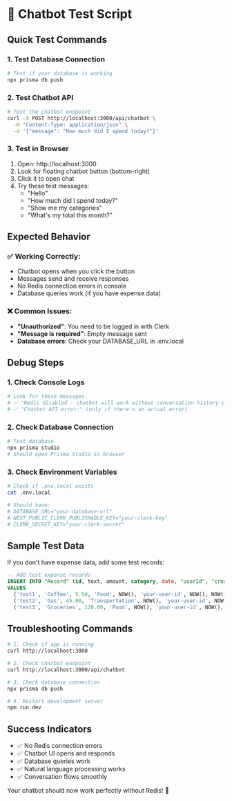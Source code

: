 # 🧪 Chatbot Test Script

## **Quick Test Commands**

### **1. Test Database Connection**
```bash
# Test if your database is working
npx prisma db push
```

### **2. Test Chatbot API**
```bash
# Test the chatbot endpoint
curl -X POST http://localhost:3000/api/chatbot \
  -H "Content-Type: application/json" \
  -d '{"message": "How much did I spend today?"}'
```

### **3. Test in Browser**
1. Open: http://localhost:3000
2. Look for floating chatbot button (bottom-right)
3. Click it to open chat
4. Try these test messages:
   - "Hello"
   - "How much did I spend today?"
   - "Show me my categories"
   - "What's my total this month?"

## **Expected Behavior**

### **✅ Working Correctly:**
- Chatbot opens when you click the button
- Messages send and receive responses
- No Redis connection errors in console
- Database queries work (if you have expense data)

### **❌ Common Issues:**
- **"Unauthorized"**: You need to be logged in with Clerk
- **"Message is required"**: Empty message sent
- **Database errors**: Check your DATABASE_URL in .env.local

## **Debug Steps**

### **1. Check Console Logs**
```bash
# Look for these messages:
# ✅ "Redis disabled - chatbot will work without conversation history caching"
# ✅ "Chatbot API error:" (only if there's an actual error)
```

### **2. Check Database Connection**
```bash
# Test database
npx prisma studio
# Should open Prisma Studio in browser
```

### **3. Check Environment Variables**
```bash
# Check if .env.local exists
cat .env.local

# Should have:
# DATABASE_URL="your-database-url"
# NEXT_PUBLIC_CLERK_PUBLISHABLE_KEY="your-clerk-key"
# CLERK_SECRET_KEY="your-clerk-secret"
```

## **Sample Test Data**

If you don't have expense data, add some test records:

```sql
-- Add test expense records
INSERT INTO "Record" (id, text, amount, category, date, "userId", "createdAt", "updatedAt")
VALUES 
  ('test1', 'Coffee', 5.50, 'Food', NOW(), 'your-user-id', NOW(), NOW()),
  ('test2', 'Gas', 45.00, 'Transportation', NOW(), 'your-user-id', NOW(), NOW()),
  ('test3', 'Groceries', 120.00, 'Food', NOW(), 'your-user-id', NOW(), NOW());
```

## **Troubleshooting Commands**

```bash
# 1. Check if app is running
curl http://localhost:3000

# 2. Check chatbot endpoint
curl http://localhost:3000/api/chatbot

# 3. Check database connection
npx prisma db push

# 4. Restart development server
npm run dev
```

## **Success Indicators**

- ✅ No Redis connection errors
- ✅ Chatbot UI opens and responds
- ✅ Database queries work
- ✅ Natural language processing works
- ✅ Conversation flows smoothly

Your chatbot should now work perfectly without Redis! 🎉
